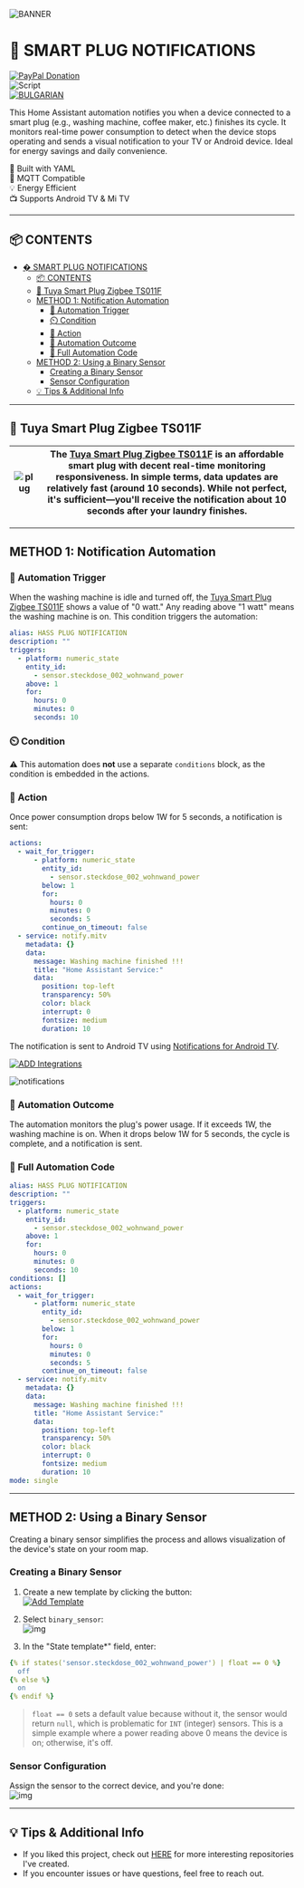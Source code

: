 ![BANNER](/img/banner.png)  

# 📣 SMART PLUG NOTIFICATIONS  


[![PayPal Donation](https://img.shields.io/badge/PayPal-Donate-blue?logo=paypal)](https://www.paypal.com/donate/?hosted_button_id=AAWFZVF2XCP5A)  
![Script](https://img.shields.io/badge/logo-yaml-green?logo=yaml)  
[![BULGARIAN](https://img.shields.io/badge/BULGARIAN-language-green?logo=translate&labelColor=gray&style=flat-square&link=https://example.com/en)](BG.md)  

This Home Assistant automation notifies you when a device connected to a smart plug (e.g., washing machine, coffee maker, etc.) finishes its cycle. It monitors real-time power consumption to detect when the device stops operating and sends a visual notification to your TV or Android device. Ideal for energy savings and daily convenience.  

🔧 Built with YAML  
📡 MQTT Compatible  
💡 Energy Efficient  
📺 Supports Android TV & Mi TV  

---

## 📦 CONTENTS  

- [� SMART PLUG NOTIFICATIONS](#-smart-plug-notifications)
  - [📦 CONTENTS](#-contents)
  - [🚀 Tuya Smart Plug Zigbee TS011F](#-tuya-smart-plug-zigbee-ts011f)
  - [METHOD 1: Notification Automation](#method-1-notification-automation)
    - [🔌 Automation Trigger](#-automation-trigger)
    - [⏲️ Condition](#️-condition)
    - [📲 Action](#-action)
    - [📳 Automation Outcome](#-automation-outcome)
    - [🧾 Full Automation Code](#-full-automation-code)
  - [METHOD 2: Using a Binary Sensor](#method-2-using-a-binary-sensor)
    - [Creating a Binary Sensor](#creating-a-binary-sensor)
    - [Sensor Configuration](#sensor-configuration)
  - [💡 Tips \& Additional Info](#-tips--additional-info)

---

## 🚀 Tuya Smart Plug Zigbee TS011F  

| ![plug](/img/tuya_smart_plug.png) | The [Tuya Smart Plug Zigbee TS011F][plug] is an affordable smart plug with decent real-time monitoring responsiveness. In simple terms, data updates are relatively fast (around 10 seconds). While not perfect, it's sufficient—you'll receive the notification about 10 seconds after your laundry finishes. |  
|----|----|  

---

## METHOD 1: Notification Automation  

### 🔌 Automation Trigger  
When the washing machine is idle and turned off, the [Tuya Smart Plug Zigbee TS011F][plug] shows a value of "0 watt." Any reading above "1 watt" means the washing machine is on. This condition triggers the automation:  

```yaml
alias: HASS PLUG NOTIFICATION
description: ""
triggers:
  - platform: numeric_state
    entity_id:
      - sensor.steckdose_002_wohnwand_power
    above: 1
    for:
      hours: 0
      minutes: 0
      seconds: 10
```

### ⏲️ Condition  
⚠️ This automation does **not** use a separate `conditions` block, as the condition is embedded in the actions.  

### 📲 Action  
Once power consumption drops below 1W for 5 seconds, a notification is sent:  

```yaml
actions:
  - wait_for_trigger:
      - platform: numeric_state
        entity_id:
          - sensor.steckdose_002_wohnwand_power
        below: 1
        for:
          hours: 0
          minutes: 0
          seconds: 5
        continue_on_timeout: false
  - service: notify.mitv
    metadata: {}
    data:
      message: Washing machine finished !!!
      title: "Home Assistant Service:"
      data:
        position: top-left
        transparency: 50%
        color: black
        interrupt: 0
        fontsize: medium
        duration: 10
```

The notification is sent to Android TV using [Notifications for Android TV](https://www.home-assistant.io/integrations/nfandroidtv/).  

[![ADD Integrations](/img/button%20ADD%20INTEGRATION%20TO.svg)](https://my.home-assistant.io/redirect/config_flow_start?domain=nfandroidtv)  

![notifications](/img/notifications.png)  

### 📳 Automation Outcome  
The automation monitors the plug's power usage. If it exceeds 1W, the washing machine is on. When it drops below 1W for 5 seconds, the cycle is complete, and a notification is sent.  

### 🧾 Full Automation Code  

```yaml
alias: HASS PLUG NOTIFICATION
description: ""
triggers:
  - platform: numeric_state
    entity_id:
      - sensor.steckdose_002_wohnwand_power
    above: 1
    for:
      hours: 0
      minutes: 0
      seconds: 10
conditions: []
actions:
  - wait_for_trigger:
      - platform: numeric_state
        entity_id:
          - sensor.steckdose_002_wohnwand_power
        below: 1
        for:
          hours: 0
          minutes: 0
          seconds: 5
        continue_on_timeout: false
  - service: notify.mitv
    metadata: {}
    data:
      message: Washing machine finished !!!
      title: "Home Assistant Service:"
      data:
        position: top-left
        transparency: 50%
        color: black
        interrupt: 0
        fontsize: medium
        duration: 10
mode: single
```

---

## METHOD 2: Using a Binary Sensor  

Creating a binary sensor simplifies the process and allows visualization of the device's state on your room map.  

### Creating a Binary Sensor  

1. Create a new template by clicking the button:  
   [![Add Template](/img/button%20ADD%20INTEGRATION%20TO.svg)](https://my.home-assistant.io/redirect/config_flow_start?domain=template)  

2. Select `binary_sensor`:  
   ![img](/img/temp.png)  

3. In the "State template*" field, enter:  

```yaml
{% if states('sensor.steckdose_002_wohnwand_power') | float == 0 %} 
  off
{% else %}
  on
{% endif %}
```

> `float == 0` sets a default value because without it, the sensor would return `null`, which is problematic for `INT` (integer) sensors. This is a simple example where a power reading above 0 means the device is on; otherwise, it's off.  

### Sensor Configuration  
Assign the sensor to the correct device, and you're done:  
![img](/img/binary_sensor.png)  

---

## 💡 Tips & Additional Info  

- If you liked this project, check out [HERE](https://github.com/Bacard1?tab=repositories) for more interesting repositories I've created.  
- If you encounter issues or have questions, feel free to reach out.  

[plug]: https://de.aliexpress.com/item/1005007060134011.html
